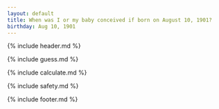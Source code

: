 ```yaml
---
layout: default
title: When was I or my baby conceived if born on August 10, 1901?
birthday: Aug 10, 1901
---
```


{% include header.md %}

{% include guess.md %}

{% include calculate.md %}

{% include safety.md %}

{% include footer.md %}



